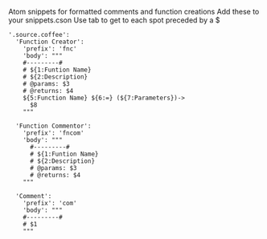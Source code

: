 Atom snippets for formatted comments and function creations
Add these to your snippets.cson
Use tab to get to each spot preceded by a $
```
'.source.coffee':
  'Function Creator':
    'prefix': 'fnc'
    'body': """
    #---------#
    # ${1:Funtion Name}
    # ${2:Description}
    # @params: $3
    # @returns: $4
    ${5:Function Name} ${6:=} (${7:Parameters})->
      $8
    """

  'Function Commentor':
    'prefix': 'fncom'
    'body': """
      #---------#
      # ${1:Funtion Name}
      # ${2:Description}
      # @params: $3
      # @returns: $4
    """

  'Comment':
    'prefix': 'com'
    'body': """
    #---------#
    # $1
    """
```
